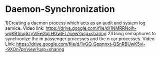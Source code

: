 # Daemon-Synchronization
1)Creating a daemon process which acts as an audit and system log service.
  Video link: https://drive.google.com/file/d/1NMRRNoih-wgKB1mqSzyVlEeGqLHGwIFL/view?usp=sharing
2)Using semaphores to synchronize the m passenger processes and the n car processes.
  Video Link: https://drive.google.com/file/d/1vGQ_Gppnnxt-QSnRBUwK5vi--9XOn7pr/view?usp=sharing
